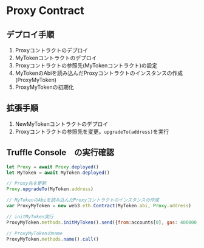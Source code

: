 # Proxy Contract
## デプロイ手順

1. Proxyコントラクトのデプロイ
2. MyTokenコントラクトのデプロイ
3. Proxyコントラクトの参照先(MyTokenコントラクト)の設定
4. MyTokenのAbiを読み込んだProxyコントラクトのインスタンスの作成(ProxyMyToken)
5. ProxyMyTokenの初期化

## 拡張手順

1. NewMyTokenコントラクトのデプロイ
2. Proxyコントラクトの参照先を変更。`upgradeTo(address)`を実行

## Truffle Console　の実行確認

```js
let Proxy = await Proxy.deployed()
let MyToken = await MyToken.deployed()

// Proxy先を更新
Proxy.upgradeTo(MyToken.address)

// MyTokenのAbiを読み込んだProxyコントラクトのインスタンスの作成
var ProxyMyToken = new web3.eth.Contract(MyToken.abi, Proxy.address)

// initMyToken実行
ProxyMyToken.methods.initMyToken().send({from:accounts[0], gas: 400000, gasPrice: 21000000000});

// ProxyMyTokenのname
ProxyMyToken.methods.name().call()
```